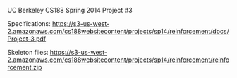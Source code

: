 UC Berkeley CS188 Spring 2014 Project #3

Specifications: https://s3-us-west-2.amazonaws.com/cs188websitecontent/projects/sp14/reinforcement/docs/Project-3.pdf

Skeleton files: https://s3-us-west-2.amazonaws.com/cs188websitecontent/projects/sp14/reinforcement/reinforcement.zip